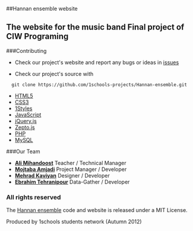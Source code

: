 ##Hannan ensemble website

The website for the music band
Final project of CIW Programing
-----------------------
###Contributing

* Check our project's website and report any bugs or ideas in [issues](https://github.com/1schools-projects/Hannan-ensemble/issues)

* Check our project's source with
```
  git clone https://github.com/1schools-projects/Hannan-ensemble.git
```

* [HTML5](http://ali.md/wiki/html5)
* [CSS3](http://ali.md/css3ref)
* [1Styles](http://ali.md/1styles)
* [JavaScript](http://ali.md/wiki/javascript)
* [jQuery.js](http://ali.md/jquery.js)
* [Zepto.js](http://ali.md/zepto.js)
* [PHP](http://ali.md/php/)
* [MySQL](http://ali.md/wiki/mysql)


###Our Team
* [**Ali Mihandoost**](http://github.com/AliMD) Teacher / Technical Manager
* [**Mojtaba Amjadi**](https://github.com/mojiAm) Project Manager / Developer
* [**Mehrad Kaviyan**](https://github.com/mkdesign) Designer / Developer
* [**Ebrahim Tehranipour**](https://github.com/etp1711) Data-Gather / Developer


### All rights reserved ###
The [Hannan ensemble](http://www.hananensemble.ir) code and website is released under a MIT License.

Produced by 1schools students network (Autumn 2012)
